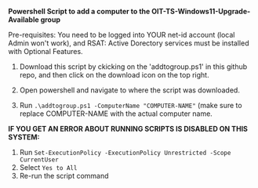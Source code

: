 **Powershell Script to add a computer to the OIT-TS-Windows11-Upgrade-Available group**

Pre-requisites: You need to be logged into YOUR net-id account (local Admin won't work), and RSAT: Active Dorectory services must be installed with Optional Features.

1. Download this script by ckicking on the 'addtogroup.ps1' in this github repo, and then click on the download icon on the top right.

2. Open powershell and navigate to where the script was downloaded.

3. Run `.\addtogroup.ps1 -ComputerName "COMPUTER-NAME"` (make sure to replace COMPUTER-NAME with the actual computer name.

**IF YOU GET AN ERROR ABOUT RUNNING SCRIPTS IS DISABLED ON THIS SYSTEM:**
1. Run `Set-ExecutionPolicy -ExecutionPolicy Unrestricted -Scope CurrentUser`
2. Select `Yes to All`
3. Re-run the script command
